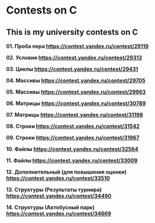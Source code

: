 # Contests on C
## This is my university contests on C

**01. Проба пера https://contest.yandex.ru/contest/29119**

**02. Условия https://contest.yandex.ru/contest/29313**

**03. Циклы https://contest.yandex.ru/contest/29431**

**04. Массивы https://contest.yandex.ru/contest/29705**

**05. Массивы https://contest.yandex.ru/contest/29963**

**06. Матрицы https://contest.yandex.ru/contest/30789**

**07. Матрицы https://contest.yandex.ru/contest/31198**

**08. Строки https://contest.yandex.ru/contest/31542**

**09. Строки https://contest.yandex.ru/contest/31967**

**10. Файлы https://contest.yandex.ru/contest/32564**

**11. Файлы https://contest.yandex.ru/contest/33009**

**12. Дополнительный (для повышения оценки) https://contest.yandex.ru/contest/33510**

**13. Структуры (Результаты турнира) https://contest.yandex.ru/contest/34490**

**14. Структуры (Автобусный парк) https://contest.yandex.ru/contest/34669**

